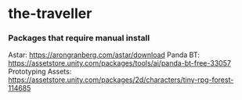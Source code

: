 # the-traveller

### Packages that require manual install

Astar: https://arongranberg.com/astar/download
Panda BT: https://assetstore.unity.com/packages/tools/ai/panda-bt-free-33057
Prototyping Assets: https://assetstore.unity.com/packages/2d/characters/tiny-rpg-forest-114685
